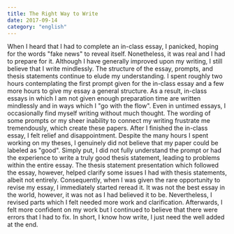 ```yaml
---
title: The Right Way to Write
date: 2017-09-14
category: "english"
---
```


When I heard that I had to complete an in-class essay, I panicked, hoping for the words "fake news" to reveal itself. Nonetheless, it was real and I had to prepare for it. Although I have generally improved upon my writing, I still believe that I write mindlessly. The structure of the essay, prompts, and thesis statements continue to elude my understanding. I spent roughly two hours contemplating the first prompt given for the in-class essay and a few more hours to give my essay a general structure. As a result, in-class essays in which I am not given enough preparation time are written mindlessly and in ways which I "go with the flow". Even in untimed essays, I occasionally find myself writing without much thought. The wording of some prompts or my sheer inability to connect my writing frustrate me tremendously, which create these papers. After I finished the in-class essay, I felt relief and disappointment. Despite the many hours I spent working on my theses, I genuinely did not believe that my paper could be labeled as "good". Simply put, I did not fully understand the prompt or had the experience to write a truly good thesis statement, leading to problems within the entire essay. The thesis statement presentation which followed the essay, however, helped clarify some issues I had with thesis statements, albeit not entirely. Consequently, when I was given the rare opportunity to revise my essay, I immediately started reread it. It was not the best essay in the world, however, it was not as I had believed it to be. Nevertheless, I revised parts which I felt needed more work and clarification. Afterwards, I felt more confident on my work but I continued to believe that there were errors that I had to fix. In short, I know how write, I just need the well added at the end.
